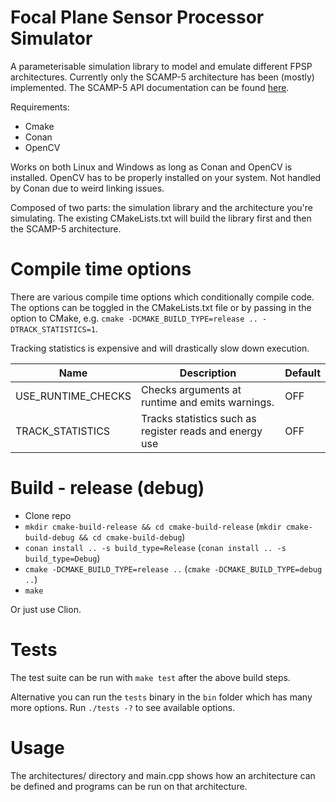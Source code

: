 # Focal Plane Sensor Processor Simulator


A parameterisable simulation library to model and emulate different FPSP architectures. Currently only the SCAMP-5 architecture has been (mostly) implemented. The SCAMP-5 API documentation can be found [here](https://personalpages.manchester.ac.uk/staff/jianing.chen/scamp5d_lib_doc_html/_p_a_g_e__d_e_v_i_c_e__a_p_i__c_a_t_e_g_o_r_y.html).


Requirements: 
  * Cmake  
  * Conan 
  * OpenCV

Works on both Linux and Windows as long as Conan and OpenCV is installed.
OpenCV has to be properly installed on your system. Not handled by Conan due to weird linking issues.

Composed of two parts: the simulation library and the architecture you're simulating. The existing CMakeLists.txt will build the library first and then the SCAMP-5 architecture.

# Compile time options
There are various compile time options which conditionally compile code. The options can be toggled in the CMakeLists.txt file or by passing in the option to CMake, e.g. `cmake -DCMAKE_BUILD_TYPE=release .. -DTRACK_STATISTICS=1`.

Tracking statistics is expensive and will drastically slow down execution. 

| Name | Description | Default |
| ------------- | ------------- | ------------- |
| USE_RUNTIME_CHECKS  | Checks arguments at runtime and emits warnings. | OFF |
| TRACK_STATISTICS | Tracks statistics such as register reads and energy use| OFF |

# Build - release (debug)
 * Clone repo
 * `mkdir cmake-build-release && cd cmake-build-release` (`mkdir cmake-build-debug && cd cmake-build-debug`)
 * `conan install .. -s build_type=Release` (`conan install .. -s build_type=Debug`)
 * `cmake -DCMAKE_BUILD_TYPE=release ..` (`cmake -DCMAKE_BUILD_TYPE=debug ..`)
 * `make`

Or just use Clion.

# Tests
The test suite can be run with `make test` after the above build steps. 

Alternative you can run the `tests` binary in the `bin` folder which has many more options. Run `./tests -?` to see 
available options.

# Usage
The architectures/ directory and main.cpp shows how an architecture can be defined and programs can be run on that architecture.
